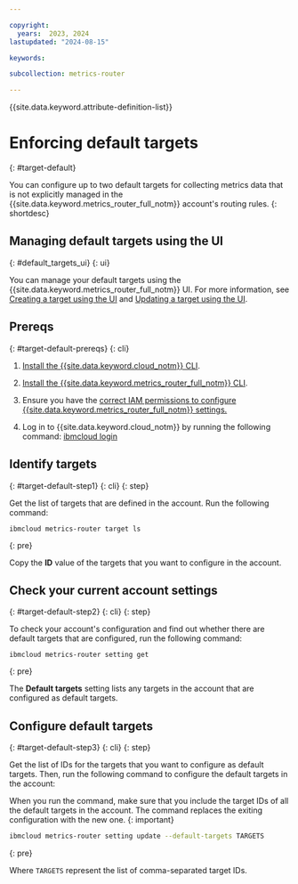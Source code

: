 ```yaml
---

copyright:
  years:  2023, 2024
lastupdated: "2024-08-15"

keywords:

subcollection: metrics-router

---
```


{{site.data.keyword.attribute-definition-list}}


# Enforcing default targets
{: #target-default}

You can configure up to two default targets for collecting metrics data that is not explicitly managed in the {{site.data.keyword.metrics_router_full_notm}} account's routing rules.
{: shortdesc}




## Managing default targets using the UI
{: #default_targets_ui}
{: ui}

You can manage your default targets using the {{site.data.keyword.metrics_router_full_notm}} UI. For more information, see [Creating a target using the UI](/docs/metrics-router?topic=metrics-router-target-manage&interface=ui#target-create-ui) and [Updating a target using the UI](/docs/metrics-router?topic=metrics-router-target-manage&interface=ui#target-update-ui).




## Prereqs
{: #target-default-prereqs}
{: cli}

1. [Install the {{site.data.keyword.cloud_notm}} CLI](/docs/cli?topic=cli-install-ibmcloud-cli).

2. [Install the {{site.data.keyword.metrics_router_full_notm}} CLI](/docs/metrics-router?topic=metrics-router-metrics-router-cli-config).

3. Ensure you have the [correct IAM permissions to configure {{site.data.keyword.metrics_router_full_notm}} settings.](/docs/metrics-router?topic=metrics-router-iam)

4. Log in to {{site.data.keyword.cloud_notm}} by running the following command: [ibmcloud login](/docs/cli?topic=cli-ibmcloud_cli#ibmcloud_login)



## Identify targets
{: #target-default-step1}
{: cli}
{: step}

Get the list of targets that are defined in the account. Run the following command:

```text
ibmcloud metrics-router target ls
```
{: pre}

Copy the **ID** value of the targets that you want to configure in the account.

## Check your current account settings
{: #target-default-step2}
{: cli}
{: step}

To check your account's configuration and find out whether there are default targets that are configured, run the following command:

```text
ibmcloud metrics-router setting get
```
{: pre}

The **Default targets** setting lists any targets in the account that are configured as default targets.

## Configure default targets
{: #target-default-step3}
{: cli}
{: step}

Get the list of IDs for the targets that you want to configure as default targets. Then, run the following command to configure the default targets in the account:

When you run the command, make sure that you include the target IDs of all the default targets in the account. The command replaces the exiting configuration with the new one.
{: important}

```sh
ibmcloud metrics-router setting update --default-targets TARGETS
```
{: pre}

Where `TARGETS` represent the list of comma-separated target IDs.
